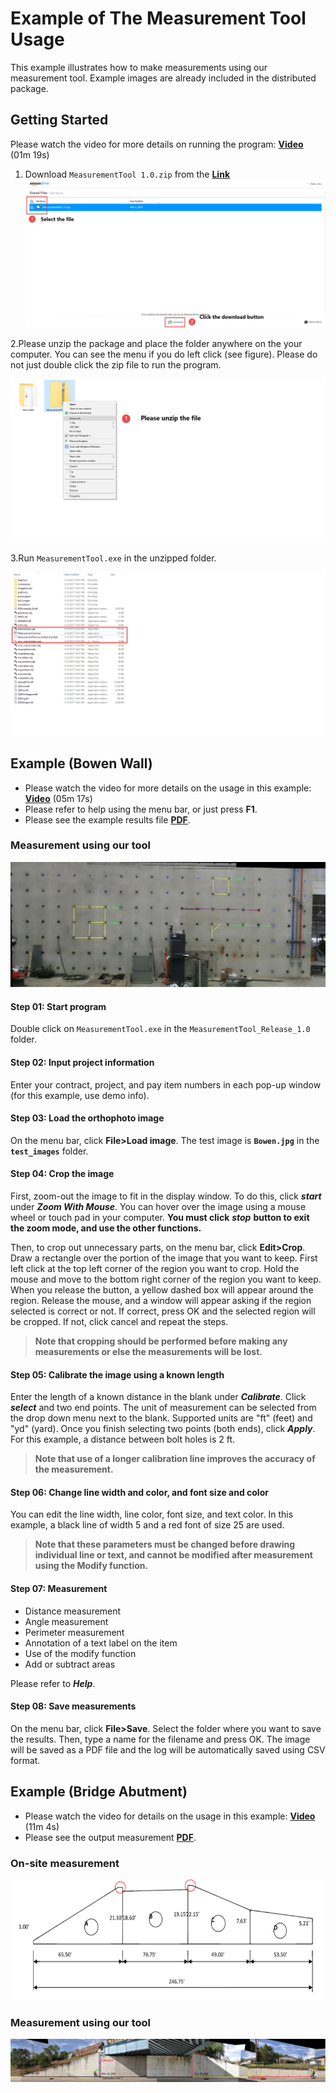 # Example of The Measurement Tool Usage

This example illustrates how to make measurements using our measurement tool. Example images  are already included in the distributed package. 

## Getting Started

Please watch the video for more details on running the program: [**Video**](https://youtu.be/Bh0zkw-KAHE) (01m 19s)   

1. Download `MeasurementTool 1.0.zip` from the [**Link**](https://www.amazon.com/clouddrive/share/PMqG7E7n2d2e7kQ5qruuJiix3pqDazje1rXansPDmL8?ref_=cd_ph_share_link_copy)
![](amazon.jpg)


2.Please unzip the package and place the folder anywhere on the your computer. You can see the menu if you do left click (see figure). Please do not just double click the zip file to run the program.
 
![](unzip.jpg)

3.Run `MeasurementTool.exe` in the unzipped folder. 

![](exefile.jpg)

## Example (Bowen Wall)
* Please watch the video for more details on the usage in this example: [**Video**](https://youtu.be/oNpxRYDU8ak?list=PLa1nAPP8qUX_0Zi166iNi7eb0w23UCekY) (05m 17s)   
* Please refer to help using the menu bar, or just press **F1**. 
* Please see the example results file [**PDF**](measurement_bowen.pdf). 

### Measurement using our tool
![](measurement_bowen.jpg)
  
#### Step 01: Start program
Double click on `MeasurementTool.exe` in the `MeasurementTool_Release_1.0` folder.    

#### Step 02: Input project information
Enter your contract, project, and pay item numbers in each pop-up window (for this example, use demo info).     

#### Step 03: Load the orthophoto image 
On the menu bar, click **File>Load image**. The test image is **`Bowen.jpg`** in the **`test_images`** folder.  

#### Step 04: Crop the image
First, zoom-out the image to fit in the display window. To do this, click ***start*** under ***Zoom With Mouse***. You can hover over the image using a mouse wheel or touch pad in your computer. **You must click** ***stop*** **button to exit the zoom mode, and use the other functions.** 

Then, to crop out unnecessary parts,  on the menu bar, click **Edit>Crop**. Draw a rectangle over the portion of the image that you want to keep. First left click at the top left corner of the region you want to crop. Hold the mouse and move to the bottom right corner of the region you want to keep. When you release the button, a yellow dashed box will appear around the region. Release the mouse, and a window will appear asking if the region selected is correct or not. If correct, press OK and the selected region will be cropped. If not, click cancel and repeat the steps. 

> **Note that cropping should be performed before making any measurements or else the measurements will be lost.**

#### Step 05: Calibrate the image using a known length 
Enter the length of a known distance in the blank under ***Calibrate***. Click ***select*** and two end points. The unit of measurement can be selected from the drop down menu next to the blank. Supported units are "ft" (feet) and "yd" (yard). Once you finish selecting two points (both ends), click ***Apply***. For this example, a distance between bolt holes is 2 ft.   

> **Note that use of a longer calibration line improves the accuracy of the measurement.**   

#### Step 06: Change line width and color, and font size and color  
You can edit the line width, line color, font size, and text color. In this example, a black line of width 5 and a red font of size 25 are used.

> **Note that these parameters must be changed before drawing individual line or text, and cannot be modified after measurement using the Modify function.**   

#### Step 07: Measurement 
* Distance measurement 
* Angle measurement 
* Perimeter measurement 
* Annotation of a text label on the item
* Use of the modify function 
* Add or subtract areas  

Please refer to ***Help***.

#### Step 08: Save measurements
On the menu bar, click **File>Save**. Select the folder where you want to save the results. Then, type a name for the filename and press OK. The image will be saved as a PDF file and the log will be automatically saved using CSV format.

## Example (Bridge Abutment)
* Please watch the video for details on the usage in this example: [**Video**](https://youtu.be/MxnvdGGmSvs?list=PLa1nAPP8qUX_0Zi166iNi7eb0w23UCekY) (11m 4s)  
* Please see the output measurement [**PDF**](measurement_wall.pdf).

### On-site measurement 
![](BridgeAbutment.png)

### Measurement using our tool
![](measurement_wall.jpg)

